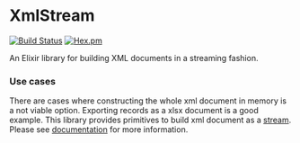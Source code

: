 # XmlStream

[![Build Status](https://secure.travis-ci.org/activesphere/xml_stream.svg)](http://travis-ci.org/activesphere/xml_stream)
[![Hex.pm](https://img.shields.io/hexpm/v/xml_stream.svg)](https://hex.pm/packages/xml_stream)

An Elixir library for building XML documents in a streaming fashion.


### Use cases

There are cases where constructing the whole xml document in memory is
a not viable option. Exporting records as a xlsx document is a good
example. This library provides primitives to build xml document
as a [stream](https://hexdocs.pm/elixir/Stream.html). Please see
[documentation](https://hexdocs.pm/xml_stream) for more information.
